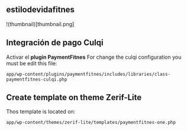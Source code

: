 ## estilodevidafitnes

!(thumbnail)[thumbnail.png]


## Integración de pago Culqi

Activar el **plugin PaymentFitnes**
For change the culqi configuration you must be edit this file:

	app/wp-content/plugins/paymentfitnes/includes/libraries/class-paymentfitnes-culqi.php


## Create template on theme **Zerif-Lite**
Thos template is located on:

	app/wp-content/themes/zerif-lite/templates/paymentfitnes-one.php